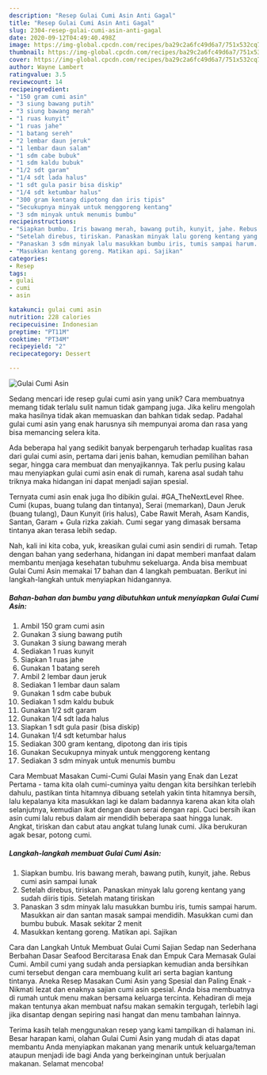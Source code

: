 ```yaml
---
description: "Resep Gulai Cumi Asin Anti Gagal"
title: "Resep Gulai Cumi Asin Anti Gagal"
slug: 2304-resep-gulai-cumi-asin-anti-gagal
date: 2020-09-12T04:49:40.498Z
image: https://img-global.cpcdn.com/recipes/ba29c2a6fc49d6a7/751x532cq70/gulai-cumi-asin-foto-resep-utama.jpg
thumbnail: https://img-global.cpcdn.com/recipes/ba29c2a6fc49d6a7/751x532cq70/gulai-cumi-asin-foto-resep-utama.jpg
cover: https://img-global.cpcdn.com/recipes/ba29c2a6fc49d6a7/751x532cq70/gulai-cumi-asin-foto-resep-utama.jpg
author: Wayne Lambert
ratingvalue: 3.5
reviewcount: 14
recipeingredient:
- "150 gram cumi asin"
- "3 siung bawang putih"
- "3 siung bawang merah"
- "1 ruas kunyit"
- "1 ruas jahe"
- "1 batang sereh"
- "2 lembar daun jeruk"
- "1 lembar daun salam"
- "1 sdm cabe bubuk"
- "1 sdm kaldu bubuk"
- "1/2 sdt garam"
- "1/4 sdt lada halus"
- "1 sdt gula pasir bisa diskip"
- "1/4 sdt ketumbar halus"
- "300 gram kentang dipotong dan iris tipis"
- "Secukupnya minyak untuk menggoreng kentang"
- "3 sdm minyak untuk menumis bumbu"
recipeinstructions:
- "Siapkan bumbu. Iris bawang merah, bawang putih, kunyit, jahe. Rebus cumi asin sampai lunak"
- "Setelah direbus, tiriskan. Panaskan minyak lalu goreng kentang yang sudah diiris tipis. Setelah matang tiriskan"
- "Panaskan 3 sdm minyak lalu masukkan bumbu iris, tumis sampai harum. Masukkan air dan santan masak sampai mendidih. Masukkan cumi dan bumbu bubuk. Masak sekitar 2 menit"
- "Masukkan kentang goreng. Matikan api. Sajikan"
categories:
- Resep
tags:
- gulai
- cumi
- asin

katakunci: gulai cumi asin 
nutrition: 228 calories
recipecuisine: Indonesian
preptime: "PT11M"
cooktime: "PT34M"
recipeyield: "2"
recipecategory: Dessert

---
```



![Gulai Cumi Asin](https://img-global.cpcdn.com/recipes/ba29c2a6fc49d6a7/751x532cq70/gulai-cumi-asin-foto-resep-utama.jpg)

Sedang mencari ide resep gulai cumi asin yang unik? Cara membuatnya memang tidak terlalu sulit namun tidak gampang juga. Jika keliru mengolah maka hasilnya tidak akan memuaskan dan bahkan tidak sedap. Padahal gulai cumi asin yang enak harusnya sih mempunyai aroma dan rasa yang bisa memancing selera kita.

Ada beberapa hal yang sedikit banyak berpengaruh terhadap kualitas rasa dari gulai cumi asin, pertama dari jenis bahan, kemudian pemilihan bahan segar, hingga cara membuat dan menyajikannya. Tak perlu pusing kalau mau menyiapkan gulai cumi asin enak di rumah, karena asal sudah tahu triknya maka hidangan ini dapat menjadi sajian spesial.

Ternyata cumi asin enak juga lho dibikin gulai. #GA_TheNextLevel Rhee. Cumi (kupas, buang tulang dan tintanya), Serai (memarkan), Daun Jeruk (buang tulang), Daun Kunyit (iris halus), Cabe Rawit Merah, Asam Kandis, Santan, Garam + Gula rizka zakiah. Cumi segar yang dimasak bersama tintanya akan terasa lebih sedap.


Nah, kali ini kita coba, yuk, kreasikan gulai cumi asin sendiri di rumah. Tetap dengan bahan yang sederhana, hidangan ini dapat memberi manfaat dalam membantu menjaga kesehatan tubuhmu sekeluarga. Anda bisa membuat Gulai Cumi Asin memakai 17 bahan dan 4 langkah pembuatan. Berikut ini langkah-langkah untuk menyiapkan hidangannya.

<!--inarticleads1-->

##### Bahan-bahan dan bumbu yang dibutuhkan untuk menyiapkan Gulai Cumi Asin:

1. Ambil 150 gram cumi asin
1. Gunakan 3 siung bawang putih
1. Gunakan 3 siung bawang merah
1. Sediakan 1 ruas kunyit
1. Siapkan 1 ruas jahe
1. Gunakan 1 batang sereh
1. Ambil 2 lembar daun jeruk
1. Sediakan 1 lembar daun salam
1. Gunakan 1 sdm cabe bubuk
1. Sediakan 1 sdm kaldu bubuk
1. Gunakan 1/2 sdt garam
1. Gunakan 1/4 sdt lada halus
1. Siapkan 1 sdt gula pasir (bisa diskip)
1. Gunakan 1/4 sdt ketumbar halus
1. Sediakan 300 gram kentang, dipotong dan iris tipis
1. Gunakan Secukupnya minyak untuk menggoreng kentang
1. Sediakan 3 sdm minyak untuk menumis bumbu


Cara Membuat Masakan Cumi-Cumi Gulai Masin yang Enak dan Lezat Pertama - tama kita olah cumi-cuminya yaitu dengan kita bersihkan terlebih dahulu, pastikan tinta hitamnya dibuang setelah yakin tinta hitamnya bersih, lalu kepalanya kita masukkan lagi ke dalam badannya karena akan kita olah selanjutnya, kemudian ikat dengan daun serai dengan rapi. Cuci bersih ikan asin cumi lalu rebus dalam air mendidih beberapa saat hingga lunak. Angkat, tiriskan dan cabut atau angkat tulang lunak cumi. Jika berukuran agak besar, potong cumi. 

<!--inarticleads2-->

##### Langkah-langkah membuat Gulai Cumi Asin:

1. Siapkan bumbu. Iris bawang merah, bawang putih, kunyit, jahe. Rebus cumi asin sampai lunak
1. Setelah direbus, tiriskan. Panaskan minyak lalu goreng kentang yang sudah diiris tipis. Setelah matang tiriskan
1. Panaskan 3 sdm minyak lalu masukkan bumbu iris, tumis sampai harum. Masukkan air dan santan masak sampai mendidih. Masukkan cumi dan bumbu bubuk. Masak sekitar 2 menit
1. Masukkan kentang goreng. Matikan api. Sajikan


Cara dan Langkah Untuk Membuat Gulai Cumi Sajian Sedap nan Sederhana Berbahan Dasar Seafood Bercitarasa Enak dan Empuk Cara Memasak Gulai Cumi. Ambil cumi yang sudah anda persiapkan kemudian anda bersihkan cumi tersebut dengan cara membuang kulit ari serta bagian kantung tintanya. Aneka Resep Masakan Cumi Asin yang Spesial dan Paling Enak - Nikmati lezat dan enaknya sajian cumi asin spesial. Anda bisa membuatnya di rumah untuk menu makan bersama keluarga tercinta. Kehadiran di meja makan tentunya akan membuat nafsu makan semakin tergugah, terlebih lagi jika disantap dengan sepiring nasi hangat dan menu tambahan lainnya. 

Terima kasih telah menggunakan resep yang kami tampilkan di halaman ini. Besar harapan kami, olahan Gulai Cumi Asin yang mudah di atas dapat membantu Anda menyiapkan makanan yang menarik untuk keluarga/teman ataupun menjadi ide bagi Anda yang berkeinginan untuk berjualan makanan. Selamat mencoba!
